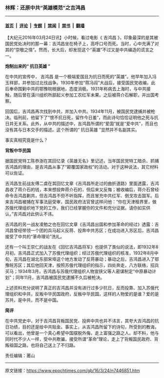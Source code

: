 ### 林辉：还原中共“英雄模范”之吉鸿昌

---

#### [首页](../../../..?n7446851) &nbsp;|&nbsp; [评论](../../../../../epoch-comment?n7446851) &nbsp;|&nbsp; [专题](../../../../../epoch-special?n7446851) &nbsp;|&nbsp; [禁闻](../../../../../epoch-news?n7446851) &nbsp;|&nbsp; [禁书](../../../../../books?n7446851) &nbsp;|&nbsp; [翻墙](https://github.com/gfw-breaker/nogfw/blob/master/README.md?n7446851)


<div class="post_content" id="artbody" itemprop="articleBody">
 <!-- article content begin -->
 <p>
  【大纪元2016年03月24日讯】小时候，看过电影《
  <ok href="https://www.epochtimes.com/gb/tag/%E5%90%89%E9%B8%BF%E6%98%8C.html">
   吉鸿昌
  </ok>
  》，印象最深的是其被国民党处决时的那一幕：吉鸿昌坐在椅子上，高呼口号而死。当时，心中充满了对其的“崇敬之情”。然而，长大后，却发现这个“英雄”不过又是中共编造的谎言之一。
 </p>
 <p>
  <strong>
   炮制出来的“
   <ok href="https://www.epochtimes.com/gb/tag/%E6%8A%97%E6%97%A5%E8%8B%B1%E9%9B%84.html">
    抗日英雄
   </ok>
   ”
  </strong>
 </p>
 <p>
  在中共的宣传中，
  <ok href="https://www.epochtimes.com/gb/tag/%E5%90%89%E9%B8%BF%E6%98%8C.html">
   吉鸿昌
  </ok>
  是一个极端爱国且为抗日而死的“英雄”。他早年加入冯玉祥部，并参加过北伐战争。1930年参加“蒋冯阎”大战后，接受国民党收编，此后奉命围剿中共的鄂豫皖根据地，态度消极。1931年称病去上海时，与中共接触，随后曾在潢川组织所部起义参加工农红军未果。之后被蒋介石解职，并出国考察。
 </p>
 <p>
  回国后，吉鸿昌再次找到中共，并加入中共。1934年11月，被国民党逮捕并被枪决。临刑前，他留下了“恨不抗日死，留作今日羞”，而此诗句恰恰证明他之死与抗日并无关系。此外，从中共的描述中，吉鸿昌所谓的“爱国”就是“爱中共”，而且也没有其与日本交手的描述。这个所谓的“
  <ok href="https://www.epochtimes.com/gb/tag/%E6%8A%97%E6%97%A5%E8%8B%B1%E9%9B%84.html">
   抗日英雄
  </ok>
  ”显然并不名副其实。
 </p>
 <p>
  事实真相究竟是什么？
 </p>
 <p>
  <strong>
   背叛中华民国
  </strong>
 </p>
 <p>
  据国民党特工陈恭澍在其回忆录《英雄无名》里记述，当年国民党特工暗杀、抓捕吉鸿昌的理由，是吉鸿昌从事了“颠覆国家政权”的活动。对于这种说法，其它材料可以佐证。
 </p>
 <p>
  吉鸿昌生前战友傅二虞在其回忆文章《吉鸿昌所走过的曲折道路》里面透露，吉鸿昌收了蒋介石的钱，本来想投奔蒋介石的，但后来又反悔；被收编后，蒋介石曾经命令吉鸿昌剿共，但吉鸿昌不但不听指挥，而且冒充中共红军、倒戈攻击国军。后来吉鸿昌被捕在军事法庭受审，国民政府法官曾这样问他：“你在天津租界里，做苏俄代理组织地下党的工作，我们已经掌握你的文件和充分证据，请你如实供认。”吉鸿昌对此供认不讳。
 </p>
 <p>
  吉鸿昌的另一战友凌勉之也在回忆文章《吉鸿昌出国和参加革命的经过》透露：吉鸿昌曾经带领一个团的兵马起义反蒋、投奔中共苏区；在成功进入苏区后，吉鸿昌接受了中共的“革命理论”洗礼。
 </p>
 <p>
  还有一个叫王崇仁的战友在《回忆吉鸿昌将军》也提供了类似的说法，即1932年8月初，吉鸿昌正式加入了苏俄代理组织；经过苏俄代理组织的核准，1932年8月中旬，吉鸿昌在湖北东部宋埠这个地方发动了反蒋暴动；暴动之后，吉鸿昌进入了鄂豫皖苏区；其后他回天津，按照苏俄代理组织的指示，四处奔走，八方联络，招兵买马；1934年3月，吉鸿昌与苏俄代理组织人物宣侠父等人密谋制定“中原暴动计划”；同年11月，吉鸿昌被国民党逮捕不久后被枪决。
 </p>
 <p>
  上述资料充分说明了真正的吉鸿昌并没有进行过多少抗日，反而投靠、加入苏俄代理组织和中共，反叛中华民国政府，反叛中华民国，这样的人物爱的是谁？爱的是苏共，是中共，而不是中国。
 </p>
 <p>
  <strong>
   简评
  </strong>
 </p>
 <p>
  在中共党史中，对于吉鸿昌背叛国民党、投奔中共也并不讳言，其夸大吉鸿昌的抗日功绩，目的还是给中共贴金。事实上，从吉鸿昌所留下的诗句，所受到的教诲，可以看出，他曾是一个真心希望中国摆脱外侮，走上富强之路之人。却不料，他与同时代不少人一样，受中共欺骗，接受所谓“革命”理论，走上了背叛国民政府、背叛祖国之路，也将自己送上了不归路。
 </p>
 <p>
  责任编辑：莆山
 </p>
 <!-- article content end -->
 <div id="below_article_ad">
 </div>
</div>


---

原文链接：https://www.epochtimes.com/gb/16/3/24/n7446851.htm